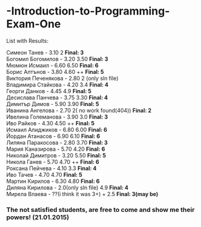 -Introduction-to-Programming-Exam-One
=====================================

List with Results:

Симеон Танев  - 3.10  2 <strong>Final: 3</strong> <br/>
Богомил Богомилов -  3.20 3.50  <strong>Final: 3</strong><br/>
Мюмюн Исмаил - 6.60 6.50 <strong>Final: 6 </strong> <br/>
Борис Алтънов - 3.80  4.60 ++ <strong>Final: 5</strong> <br/>
Виктория Печенякова - 2.80  2 (only sln file) <br/>
Владимира Стайкова - 4.20 3.4 <strong>Final: 4</strong> <br/>
Георги Данков - 4.45 4.9 <strong>Final: 5</strong> <br/>
Десислава Панчева - 3.75 3.30 <strong>Final: 4</strong><br/>
Димитър Димов - 5.90 3.90 <strong>Final: 5</strong> <br/>
Иванина Ангелова - 2.70  2( no work found(404)) <strong>Final: 2</strong><br/>
Ивелина Големанова - 3.90 3.0 <strong>Final: 3</strong>  <br/>
Иво Райков - 4.30 4.50 ++ <strong>Final: 5</strong> <br/>
Исмаил Алиджиков - 6.80 6.00  <strong>Final: 6</strong> <br/>
Йордан Атанасов - 6.90 6.10 <strong>Final: 6</strong> <br/>
Лиляна Паракосова - 2.80 3.70 <strong>Final: 3</strong> <br/>
Мария Каназирова - 5.70  4.20 <strong>Final: 6</strong> <br/>
Николай Димитров - 3.20  5.50 <strong>Final: 5</strong> <br/>
Никола Ганев - 5.70 4.70 ++  <strong>Final: 6</strong> <br/>
Роксана Пейчева - 4.10 3.3 <strong>Final: 4</strong><br/>
Иво Тачев - 4.70 4.70 <strong>Final: 5</strong> <br/>
Мартин Кирилов  - 6.30 4.80  <strong>Final: 6</strong> <br/>
Диляна Кирилова - 2.0(only sln file) 4.9 <strong>Final: 4</strong> <br/>
Мирела Влаева - ??(i think it was 3+) + 2.5 <strong>Final: 3(may be)</strong><br/>

<h3><strong>The not satisfied students, are free to come and show me their powers! (21.01.2015)</strong></h3>
